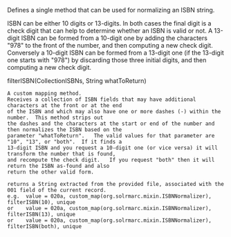 Defines a single method that can be used for normalizing an ISBN string.

ISBN can be either 10 digits or 13-digits.  In both cases the final digit is a check digit that can
help to determine whether an ISBN is valid or not.   A 13-digit ISBN can be formed from a 10-digit one
by adding the characters "978" to the front of the number, and then computing a new check digit.  
Conversely a 10-digit ISBN can be formed from a 13-digit one (if the 13-digit one starts with "978") 
by discarding those three initial digits, and then computing a new check digit.
 

filterISBN(Collection<String>ISBNs, String whatToReturn)

    A custom mapping method.
    Receives a collection of ISBN fields that may have additional characters at the front or at the end
    of the ISBN and which may also have one or more dashes (-) within the number.  This method strips out 
    the dashes and the characters at the start or end of the number and then normalizes the ISBN based on the
    parameter "whatToReturn".   The valid values for that parameter are "10", "13", or "both".  If it finds a 
    13-digit ISBN and you request a 10-digit one (or vice versa) it will transform the number that is found, 
    and recompute the check digit.   If you request "both" then it will return the ISBN as-found and also 
    return the other valid form.

    returns a String extracted from the provided file, associated with the 001 field of the current record.
    e.g.  value = 020a, custom_map(org.solrmarc.mixin.ISBNNormalizer), filterISBN(10), unique
    or    value = 020a, custom_map(org.solrmarc.mixin.ISBNNormalizer), filterISBN(13), unique
    or    value = 020a, custom_map(org.solrmarc.mixin.ISBNNormalizer), filterISBN(both), unique
    
